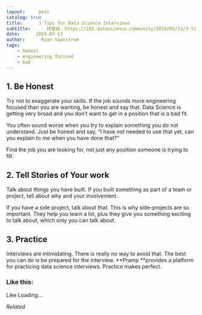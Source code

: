 ```yaml
---
layout:     post
catalog: true
title:      3 Tips for Data Science Interviews
subtitle:      转载自：https://101.datascience.community/2019/03/13/3-tips-for-data-science-interviews/
date:      2019-03-13
author:      Ryan Swanstrom
tags:
    - honest
    - engineering focused
    - bad
---
```


## 1. Be Honest

Try not to exaggerate your skills. If the job sounds more engineering focused than you are wanting, be honest and say that. Data Science is getting very broad and you don’t want to get in a position that is a bad fit.

You often sound worse when you try to explain something you do not understand. Just be honest and say, “I have not needed to use that yet, can you explain to me when you have done that?” 

Find the job you are looking for, not just any position someone is trying to fill.

## 2. Tell Stories of Your work

Talk about things you have built. If you built something as part of a team or project, tell about why and your involvement. 

If you have a side project, talk about that. This is why side-projects are so important. They help you learn a lot, plus they give you something exciting to talk about, which only you can talk about. 

## 3. Practice

Interviews are intimidating. There is really no way to avoid that. The best you can do is be prepared for the interview. **Pramp **provides a platform for practicing data science interviews. Practice makes perfect.




### Like this:

Like Loading...


*Related*

